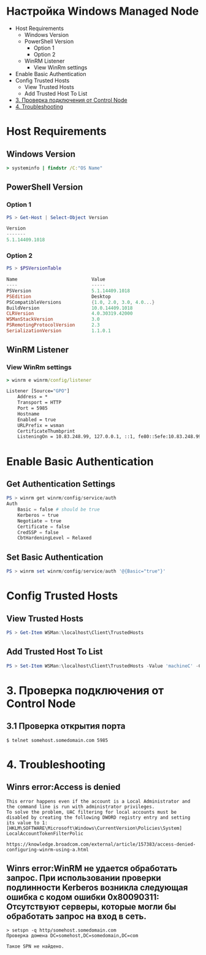 # Настройка Windows Managed Node
* Host Requirements
  * Windows Version
  * PowerShell Version
    * Option 1
    * Option 2
  * WinRM Listener
    * View WinRm settings
* Enable Basic Authentication
* Config Trusted Hosts
  * View Trusted Hosts
  * Add Trusted Host To List
* [3. Проверка подключения от Control Node]()
* [4. Troubleshooting]()
# Host Requirements
## Windows Version
``` cmd
> systeminfo | findstr /C:"OS Name"
```
## PowerShell Version
### Option 1
```powershell
PS > Get-Host | Select-Object Version

Version
-------
5.1.14409.1018
```
### Option 2
```powershell
PS > $PSVersionTable

Name                           Value
----                           -----
PSVersion                      5.1.14409.1018
PSEdition                      Desktop
PSCompatibleVersions           {1.0, 2.0, 3.0, 4.0...}
BuildVersion                   10.0.14409.1018
CLRVersion                     4.0.30319.42000
WSManStackVersion              3.0
PSRemotingProtocolVersion      2.3
SerializationVersion           1.1.0.1
```
## WinRM Listener
### View WinRm settings
```cmd
> winrm e winrm/config/listener

Listener [Source="GPO"]
    Address = *
    Transport = HTTP
    Port = 5985
    Hostname
    Enabled = true
    URLPrefix = wsman
    CertificateThumbprint
    ListeningOn = 10.83.248.99, 127.0.0.1, ::1, fe80::5efe:10.83.248.99%14
```
# Enable Basic Authentication
## Get Authentication Settings
```powershell
PS > winrm get winrm/config/service/auth
Auth
    Basic = false # should be true
    Kerberos = true
    Negotiate = true
    Certificate = false
    CredSSP = false
    CbtHardeningLevel = Relaxed
```
## Set Basic Authentication
```powershell
PS > winrm set winrm/config/service/auth '@{Basic="true"}'
```
# Config Trusted Hosts
## View Trusted Hosts
```powershell
PS > Get-Item WSMan:\localhost\Client\TrustedHosts
```
## Add Trusted Host To List
```powershell
PS > Set-Item WSMan:\localhost\Client\TrustedHosts -Value 'machineC' -Concatenate
```
# 3. Проверка подключения от Control Node
## 3.1 Проверка открытия порта
```shell
$ telnet somehost.somedomain.com 5985
```
# 4. Troubleshooting
## Winrs error:Access is denied
```
This error happens even if the account is a Local Administrator and the command line is run with administrator privileges.
To solve the problem, UAC filtering for local accounts must be disabled by creating the following DWORD registry entry and setting its value to 1:
[HKLM\SOFTWARE\Microsoft\Windows\CurrentVersion\Policies\System] LocalAccountTokenFilterPolic

https://knowledge.broadcom.com/external/article/157383/access-denied-configuring-winrm-using-a.html
```
## Winrs error:WinRM не удается обработать запрос. При использовании проверки подлинности Kerberos возникла следующая ошибка с кодом ошибки 0x80090311: Отсутствуют серверы, которые могли бы обработать запрос на вход в сеть.
```
> setspn -q http/somehost.somedomain.com
Проверка домена DC=somehost,DC=somedomain,DC=com

Такое SPN не найдено.
```
